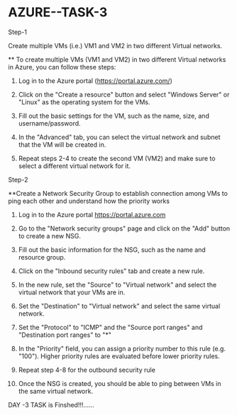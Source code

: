 # AZURE--TASK-3


Step-1

Create multiple VMs (i.e.) VM1 and VM2 in two different Virtual networks.

**  To create multiple VMs (VM1 and VM2) in two different Virtual networks in Azure, you can follow these steps:

1) Log in to the Azure portal (https://portal.azure.com/)

2) Click on the "Create a resource" button and select "Windows Server" or "Linux" as the operating system for the VMs.

3) Fill out the basic settings for the VM, such as the name, size, and username/password.

4) In the "Advanced" tab, you can select the virtual network and subnet that the VM will be created in.

5) Repeat steps 2-4 to create the second VM (VM2) and make sure to select a different virtual network for it.


 Step-2

 **Create a Network Security Group to establish connection among VMs to ping each other and understand how the priority works

 1) Log in to the Azure portal https://portal.azure.com

2) Go to the "Network security groups" page and click on the "Add" button to create a new NSG.

3) Fill out the basic information for the NSG, such as the name and resource group.

4) Click on the "Inbound security rules" tab and create a new rule.

5) In the new rule, set the "Source" to "Virtual network" and select the virtual network that your VMs are in.

6) Set the "Destination" to "Virtual network" and select the same virtual network.

7) Set the "Protocol" to "ICMP" and the "Source port ranges" and "Destination port ranges" to "*"

8) In the "Priority" field, you can assign a priority number to this rule (e.g. "100"). Higher priority rules are evaluated before lower priority rules.

9) Repeat step 4-8 for the outbound security rule

10) Once the NSG is created, you should be able to ping between VMs in the same virtual network.




 DAY -3 TASK is Finshed!!!......

